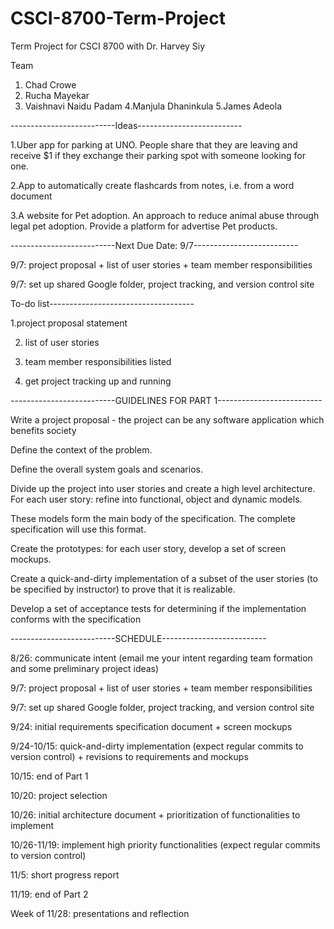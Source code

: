 # CSCI-8700-Term-Project
Term Project for CSCI 8700 with Dr. Harvey Siy

Team
1. Chad Crowe
2. Rucha Mayekar
3. Vaishnavi Naidu Padam
4.Manjula Dhaninkula
5.James Adeola

--------------------------Ideas--------------------------

1.Uber app for parking at UNO. People share that they are leaving and receive $1 if they exchange their parking spot with someone looking for one.

2.App to automatically create flashcards from notes, i.e. from a word document

3.A website for Pet adoption.  An approach to reduce animal abuse through legal pet adoption. Provide a platform for advertise Pet products.
   
--------------------------Next Due Date: 9/7--------------------------

9/7: project proposal + list of user stories + team member responsibilities

9/7: set up shared Google folder, project tracking, and version control site

To-do list------------------------------------

1.project proposal statement

2. list of user stories

3. team member responsibilities listed

4. get project tracking up and running


--------------------------GUIDELINES FOR PART 1--------------------------

Write a project proposal - the project can be any software application which benefits society

Define the context of the problem.

Define the overall system goals and scenarios.

Divide up the project into user stories and create a high level architecture. For each user story: refine into functional, object and dynamic models.

These models form the main body of the specification. The complete specification will use this format.

Create the prototypes: for each user story, develop a set of screen mockups.

Create a quick-and-dirty implementation of a subset of the user stories (to be specified by instructor) to prove that it is realizable.

Develop a set of acceptance tests for determining if the implementation conforms with the specification



--------------------------SCHEDULE--------------------------

8/26: communicate intent (email me your intent regarding team formation and some preliminary project ideas)

9/7: project proposal + list of user stories + team member responsibilities

9/7: set up shared Google folder, project tracking, and version control site

9/24: initial requirements specification document + screen mockups

9/24-10/15: quick-and-dirty implementation (expect regular commits to version control) + revisions to requirements and mockups

10/15: end of Part 1

10/20: project selection

10/26: initial architecture document + prioritization of functionalities to implement

10/26-11/19: implement high priority functionalities (expect regular commits to version control)

11/5: short progress report

11/19: end of Part 2

Week of 11/28: presentations and reflection
